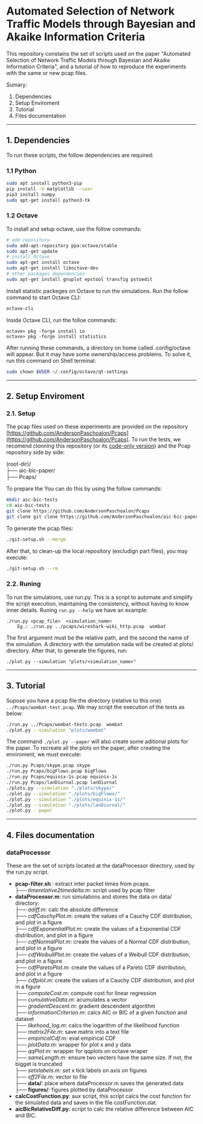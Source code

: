 # Automated Selection of Network Traffic Models through Bayesian and Akaike Information Criteria

This repository constains the set of scripts used on the paper "Automated Selection of Network Traffic Models
through Bayesian and Akaike Information Criteria", and a tutorial of how to reproduce the experiments with the same or new pcap files.

Sumary:
1. Dependencies
2. Setup Enviroment
3. Tutorial
4. Files documentation

---

## 1. Dependencies

To run these scripts, the follow dependencies are required:

### 1.1 Python
```bash
sudo apt install python3-pip
pip install -U matplotlib --user
pip3 install numpy
sudo apt-get install python3-tk
```

### 1.2 Octave
To install and setup octave, use the follow commands:
```bash
# add repository
sudo add-apt-repository ppa:octave/stable
sudo apt-get update
# install Octave
sudo apt-get install octave
sudo apt-get install liboctave-dev
# other packages dependencies
sudo apt-get install gnuplot epstool transfig pstoedit
```

Install statistic packeges on Octave to run the simulations. Run the follow command to start Octave CLI:
```bash
octave-cli
```

Inside Octave CLI, run the folloe commands:
```command
octave> pkg -forge install io
octave> pkg -forge install statistics
```

After running these commands, a directory on home called .config/octave will appear. But it may have some ownership/access problems. To solve it, run this command on Shell terminal:
```bash
sudo chown $USER ~/.config/octave/qt-settings
```

---
## 2. Setup Enviroment


### 2.1. Setup

The pcap files used on these experiments are provided on the repository [https://github.com/AndersonPaschoalon/Pcaps](https://github.com/AndersonPaschoalon/Pcaps).
To run the tests, we recomend clonning this repository (or its [code-only version](code.only)) and the Pcap repository side by side:

(root-dir)/  
  ├── aic-bic-paper/  
  ├── Pcaps/  

To prepare the You can do this by using the follow commands:

```bash
mkdir aic-bic-tests
cd aic-bic-tests
git clone https://github.com/AndersonPaschoalon/Pcaps
git clone git clone https://github.com/AndersonPaschoalon/aic-bic-paper
```
To generate the pcap files:
```bash
./git-setup.sh --merge
```
After that, to clean-up the local repository (excludign part files), you may execute:
```bash
./git-setup.sh --rm
```

### 2.2. Runing

To run the simulations, use run.py. This is a script to automate and simplify the script execution, maintaining the consistency, without having to know inner details.
Runing `run.py --help` we have an example:
```command
./run.py <pcap_file>  <simulation_name>
	Eg.: ./run.py ../pcaps/wireshark-wiki_http.pcap  wombat
```
The first argument must be the relative path, and the second the name of the simulation. A directory with the simulation nada will be created at plots/ directory. After that, to generate the figures, run:
```command
./plot.py --simulation "plots/<simulation_name>"
```

---
## 3. Tutorial

Supose you have a pcap file the directory (relative to this one) `../Pcaps/wombat-test.pcap`. We may script the execution of the tests as below:

```bash
./run.py ../Pcaps/wombat-tests.pcap  wombat
./plot.py --simulation "plots/wombat"
```

The command `./plot.py --paper` will also create some aditional plots for the paper. 
To recreate all the plots on the paper, after creating the enviroment, we must execute:
```bash
./run.py Pcaps/skype.pcap skype
./run.py Pcaps/bigFlows.pcap bigFlows
./run.py Pcaps/equinix-1s.pcap equinix-1s
./run.py Pcaps/lanDiurnal.pcap lanDiurnal
./plots.py --simulation "./plots/skype/"
./plot.py --simulation "./plots/bigFlows/"
./plot.py --simulation "./plots/equinix-1s/"
./plot.py --simulation "./plots/lanDiurnal/"
./plot.py --paper
```

---
## 4. Files documentation

### dataProcessor
These are the set of scripts located at the dataProcessor directory, used by the run.py script.  
- __pcap-filter.sh__ : extract inter packet times from pcaps.  
    ├── _timerelative2timedelta.m_: script used by pcap filter  
- __dataProcessor.m__: run simulations and stores the data on data/ directory.   
    ├── _adiff.m_: calc the absolute difference   
    ├── _cdfCauchyPlot.m_: create the values of a Cauchy CDF  distribution, and plot in a figure  
    ├── _cdfExponentialPlot.m_: create the values of a Exponential CDF  distribution, and plot in a figure  
    ├── _cdfNormalPlot.m_: create the values of a Normal CDF  distribution, and plot in a figure  
    ├── _cdfWeibullPlot.m_: create the values of a Weibull CDF  distribution, and plot in a figure   
    ├── _cdfParetoPlot.m_: create the values of a Pareto CDF  distribution, and plot in a figure  
    ├── _cdfplot.m_: create the values of a Cauchy CDF  distribution, and plot in a figure  
    ├── _computeCost.m_: compute cost for linear regression  
    ├── _cumulativeData.m_: acumulates a vector  
    ├── _gradientDescent.m_: gradient descendent algorithm  
    ├── _informationCriterion.m_:  calcs AIC or BIC of a given function and dataset  
    ├── _likehood\_log.m_:  calcs the logarithm of the likelihood function  
    ├── _matrix2File.m_: save matrix into a text file  
    ├── _empiricalCdf.m_: eval empirical CDF  
    ├── _plotData.m_: wrapper for plot x and y data  
    ├── _qqPlot.m_: wrapper for qqplots on octave wraper   
    ├── _sameLength.m_: ensure two vecters have the same size. If not, the bigget is truncated  
    ├── _setxlabels.m_: set x tick labels on axis on figures  
    ├── _sff2File.m_: vector to file  
    ├── __data/__: place where dataProcessor.m saves the generated data  
    ├── __figures/__: figures plotted by dataProcessor  
- __calcCostFunction.py__: aux script, this script calcs the cost function for the simulated data and saves in the file costFunction.dat.  
- __aicBicRelativeDiff.py__: script to calc the relative difference between AIC and BIC. 







